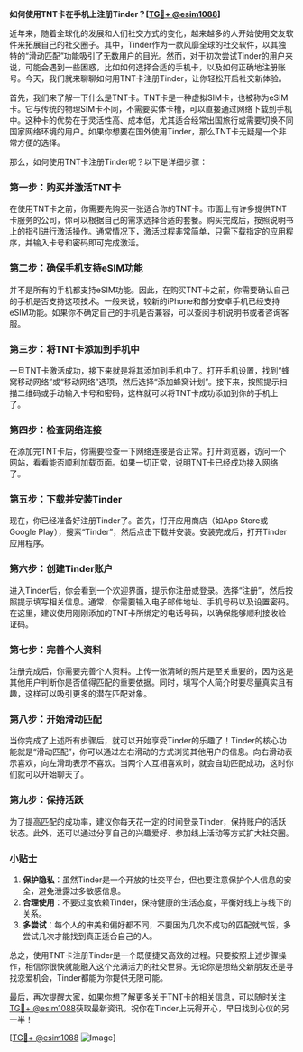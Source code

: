**如何使用TNT卡在手机上注册Tinder？[[TG💪+ @esim1088](https://t.me/s/esim1088)]**

近年来，随着全球化的发展和人们社交方式的变化，越来越多的人开始使用交友软件来拓展自己的社交圈子。其中，Tinder作为一款风靡全球的社交软件，以其独特的“滑动匹配”功能吸引了无数用户的目光。然而，对于初次尝试Tinder的用户来说，可能会遇到一些困惑，比如如何选择合适的手机卡，以及如何正确地注册账号。今天，我们就来聊聊如何用TNT卡注册Tinder，让你轻松开启社交新体验。

首先，我们来了解一下什么是TNT卡。TNT卡是一种虚拟SIM卡，也被称为eSIM卡。它与传统的物理SIM卡不同，不需要实体卡槽，可以直接通过网络下载到手机中。这种卡的优势在于灵活性高、成本低，尤其适合经常出国旅行或需要切换不同国家网络环境的用户。如果你想要在国外使用Tinder，那么TNT卡无疑是一个非常方便的选择。

那么，如何使用TNT卡注册Tinder呢？以下是详细步骤：

### **第一步：购买并激活TNT卡**
在使用TNT卡之前，你需要先购买一张适合你的TNT卡。市面上有许多提供TNT卡服务的公司，你可以根据自己的需求选择合适的套餐。购买完成后，按照说明书上的指引进行激活操作。通常情况下，激活过程非常简单，只需下载指定的应用程序，并输入卡号和密码即可完成激活。

### **第二步：确保手机支持eSIM功能**
并不是所有的手机都支持eSIM功能。因此，在购买TNT卡之前，你需要确认自己的手机是否支持这项技术。一般来说，较新的iPhone和部分安卓手机已经支持eSIM功能。如果你不确定自己的手机是否兼容，可以查阅手机说明书或者咨询客服。

### **第三步：将TNT卡添加到手机中**
一旦TNT卡激活成功，接下来就是将其添加到手机中了。打开手机设置，找到“蜂窝移动网络”或“移动网络”选项，然后选择“添加蜂窝计划”。接下来，按照提示扫描二维码或手动输入卡号和密码，这样就可以将TNT卡成功添加到你的手机上了。

### **第四步：检查网络连接**
在添加完TNT卡后，你需要检查一下网络连接是否正常。打开浏览器，访问一个网站，看看能否顺利加载页面。如果一切正常，说明TNT卡已经成功接入网络了。

### **第五步：下载并安装Tinder**
现在，你已经准备好注册Tinder了。首先，打开应用商店（如App Store或Google Play），搜索“Tinder”，然后点击下载并安装。安装完成后，打开Tinder应用程序。

### **第六步：创建Tinder账户**
进入Tinder后，你会看到一个欢迎界面，提示你注册或登录。选择“注册”，然后按照提示填写相关信息。通常，你需要输入电子邮件地址、手机号码以及设置密码。在这里，建议使用刚刚添加的TNT卡所绑定的电话号码，以确保能够顺利接收验证码。

### **第七步：完善个人资料**
注册完成后，你需要完善个人资料。上传一张清晰的照片是至关重要的，因为这是其他用户判断你是否值得匹配的重要依据。同时，填写个人简介时要尽量真实且有趣，这样可以吸引更多的潜在匹配对象。

### **第八步：开始滑动匹配**
当你完成了上述所有步骤后，就可以开始享受Tinder的乐趣了！Tinder的核心功能就是“滑动匹配”，你可以通过左右滑动的方式浏览其他用户的信息。向右滑动表示喜欢，向左滑动表示不喜欢。当两个人互相喜欢时，就会自动匹配成功，这时你们就可以开始聊天了。

### **第九步：保持活跃**
为了提高匹配的成功率，建议你每天花一定的时间登录Tinder，保持账户的活跃状态。此外，还可以通过分享自己的兴趣爱好、参加线上活动等方式扩大社交圈。

### **小贴士**
1. **保护隐私**：虽然Tinder是一个开放的社交平台，但也要注意保护个人信息的安全，避免泄露过多敏感信息。
2. **合理使用**：不要过度依赖Tinder，保持健康的生活态度，平衡好线上与线下的关系。
3. **多尝试**：每个人的审美和偏好都不同，不要因为几次不成功的匹配就气馁，多尝试几次才能找到真正适合自己的人。

总之，使用TNT卡注册Tinder是一个既便捷又高效的过程。只要按照上述步骤操作，相信你很快就能融入这个充满活力的社交世界。无论你是想结交新朋友还是寻找恋爱机会，Tinder都能为你提供无限可能。

最后，再次提醒大家，如果你想了解更多关于TNT卡的相关信息，可以随时关注[TG💪+ @esim1088](https://t.me/s/esim1088)获取最新资讯。祝你在Tinder上玩得开心，早日找到心仪的另一半！

[[TG💪+ @esim1088](https://t.me/s/esim1088) ![Image](https://i.postimg.cc/4NQfJmqS/Snipaste-2025-05-13-00-14-12.png)]